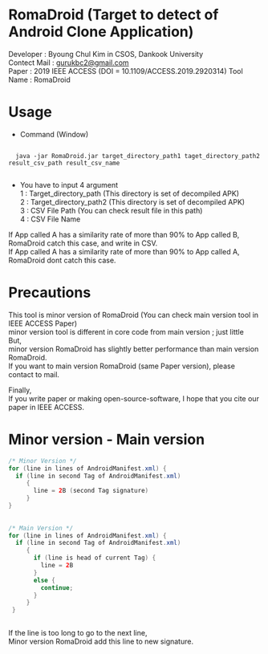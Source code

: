 # RomaDroid (Target to detect of Android Clone Application)

Developer : Byoung Chul Kim in CSOS, Dankook University  
Contect Mail : gurukbc2@gmail.com  
Paper : 2019 IEEE ACCESS (DOI = 10.1109/ACCESS.2019.2920314)
Tool Name : RomaDroid  

# Usage  
  
 * Command (Window)  
  <pre><code>
  java -jar RomaDroid.jar target_directory_path1 taget_directory_path2 result_csv_path result_csv_name  
  </code></pre>
  
 * You have to input 4 argument  
  1 : Target_directory_path (This directory is set of decompiled APK)  
  2 : Target_directory_path2 (This directory is set of decompiled APK)  
  3 : CSV File Path (You can check result file in this path)  
  4 : CSV File Name 
  
  If App called A has a similarity rate of more than 90% to App called B,  
  RomaDroid catch this case, and write in CSV.  
  If App called A has a similarity rate of more than 90% to App called A,  
  RomaDroid dont catch this case.
  
# Precautions 

This tool is minor version of RomaDroid (You can check main version tool in IEEE ACCESS Paper)  
minor version tool is different in core code from main version ; just little  
But,  
minor version RomaDroid has slightly better performance than main version RomaDroid.  
If you want to main version RomaDroid (same Paper version), please contact to mail.  
  
Finally,  
If you write paper or making open-source-software, I hope that you cite our paper in IEEE ACCESS.

# Minor version - Main version  

```java
/* Minor Version */  
for (line in lines of AndroidManifest.xml) {  
  if (line in second Tag of AndroidManifest.xml)   
     {  
       line = 2B (second Tag signature)  
     }  
}  
  
  
/* Main Version */  
for (line in lines of AndroidManifest.xml) {  
  if (line in second Tag of AndroidManifest.xml)   
     {  
       if (line is head of current Tag) {  
         line = 2B  
       }  
       else {  
         continue;  
       }  
     }  
 }  
         
```

If the line is too long to go to the next line,  
Minor version RomaDroid add this line to new signature.



